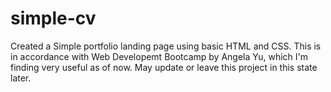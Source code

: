 # simple-cv

Created a Simple portfolio landing page using basic HTML and CSS. This is in accordance with Web Developemt Bootcamp by Angela Yu, which I'm finding very useful as of now. 
May update or leave this project in this state later.
